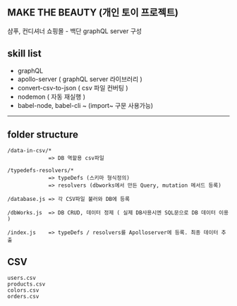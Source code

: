 ## MAKE THE BEAUTY (개인 토이 프로젝트)

샴푸, 컨디셔너 쇼핑몰 - 백단 graphQL server 구성

## skill list

- graphQL
- apollo-server ( graphQL server 라이브러리 )
- convert-csv-to-json ( csv 파일 컨버팅 )
- nodemon ( 자동 재실행 )
- babel-node, babel-cli ~ (import~ 구문 사용가능)

---

## folder structure

```
/data-in-csv/*
             => DB 역할용 csv파일

/typedefs-resolvers/*
             => typeDefs (스키마 형식정의)
             => resolvers (dbworks에서 만든 Query, mutation 메서드 등록)

/database.js => 각 CSV파일 불러와 DB에 등록

/dbWorks.js  => DB CRUD, 데이터 정제 ( 실제 DB사용시엔 SQL문으로 DB 데이터 이용 )

/index.js    => typeDefs / resolvers를 Apolloserver에 등록. 최종 데이터 추출
```

## CSV

```
users.csv
products.csv
colors.csv
orders.csv
```
